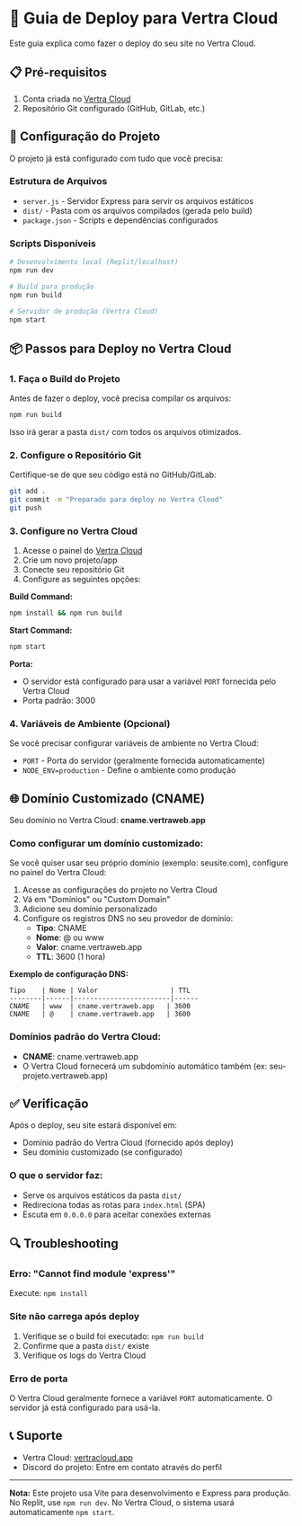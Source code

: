 # 🚀 Guia de Deploy para Vertra Cloud

Este guia explica como fazer o deploy do seu site no Vertra Cloud.

## 📋 Pré-requisitos

1. Conta criada no [Vertra Cloud](https://vertracloud.app)
2. Repositório Git configurado (GitHub, GitLab, etc.)

## 🔧 Configuração do Projeto

O projeto já está configurado com tudo que você precisa:

### Estrutura de Arquivos
- `server.js` - Servidor Express para servir os arquivos estáticos
- `dist/` - Pasta com os arquivos compilados (gerada pelo build)
- `package.json` - Scripts e dependências configurados

### Scripts Disponíveis

```bash
# Desenvolvimento local (Replit/localhost)
npm run dev

# Build para produção
npm run build

# Servidor de produção (Vertra Cloud)
npm start
```

## 📦 Passos para Deploy no Vertra Cloud

### 1. Faça o Build do Projeto

Antes de fazer o deploy, você precisa compilar os arquivos:

```bash
npm run build
```

Isso irá gerar a pasta `dist/` com todos os arquivos otimizados.

### 2. Configure o Repositório Git

Certifique-se de que seu código está no GitHub/GitLab:

```bash
git add .
git commit -m "Preparado para deploy no Vertra Cloud"
git push
```

### 3. Configure no Vertra Cloud

1. Acesse o painel do [Vertra Cloud](https://vertracloud.app)
2. Crie um novo projeto/app
3. Conecte seu repositório Git
4. Configure as seguintes opções:

**Build Command:**
```bash
npm install && npm run build
```

**Start Command:**
```bash
npm start
```

**Porta:**
- O servidor está configurado para usar a variável `PORT` fornecida pelo Vertra Cloud
- Porta padrão: 3000

### 4. Variáveis de Ambiente (Opcional)

Se você precisar configurar variáveis de ambiente no Vertra Cloud:

- `PORT` - Porta do servidor (geralmente fornecida automaticamente)
- `NODE_ENV=production` - Define o ambiente como produção

## 🌐 Domínio Customizado (CNAME)

Seu domínio no Vertra Cloud: **cname.vertraweb.app**

### Como configurar um domínio customizado:

Se você quiser usar seu próprio domínio (exemplo: seusite.com), configure no painel do Vertra Cloud:

1. Acesse as configurações do projeto no Vertra Cloud
2. Vá em "Domínios" ou "Custom Domain"
3. Adicione seu domínio personalizado
4. Configure os registros DNS no seu provedor de domínio:
   - **Tipo**: CNAME
   - **Nome**: @ ou www
   - **Valor**: cname.vertraweb.app
   - **TTL**: 3600 (1 hora)

**Exemplo de configuração DNS:**
```
Tipo    | Nome | Valor                  | TTL
--------|------|------------------------|------
CNAME   | www  | cname.vertraweb.app   | 3600
CNAME   | @    | cname.vertraweb.app   | 3600
```

### Domínios padrão do Vertra Cloud:
- **CNAME**: cname.vertraweb.app
- O Vertra Cloud fornecerá um subdomínio automático também (ex: seu-projeto.vertraweb.app)

## ✅ Verificação

Após o deploy, seu site estará disponível em:
- Domínio padrão do Vertra Cloud (fornecido após deploy)
- Seu domínio customizado (se configurado)

### O que o servidor faz:
- Serve os arquivos estáticos da pasta `dist/`
- Redireciona todas as rotas para `index.html` (SPA)
- Escuta em `0.0.0.0` para aceitar conexões externas

## 🔍 Troubleshooting

### Erro: "Cannot find module 'express'"
Execute: `npm install`

### Site não carrega após deploy
1. Verifique se o build foi executado: `npm run build`
2. Confirme que a pasta `dist/` existe
3. Verifique os logs do Vertra Cloud

### Erro de porta
O Vertra Cloud geralmente fornece a variável `PORT` automaticamente. O servidor já está configurado para usá-la.

## 📞 Suporte

- Vertra Cloud: [vertracloud.app](https://vertracloud.app)
- Discord do projeto: Entre em contato através do perfil

---

**Nota:** Este projeto usa Vite para desenvolvimento e Express para produção. No Replit, use `npm run dev`. No Vertra Cloud, o sistema usará automaticamente `npm start`.
